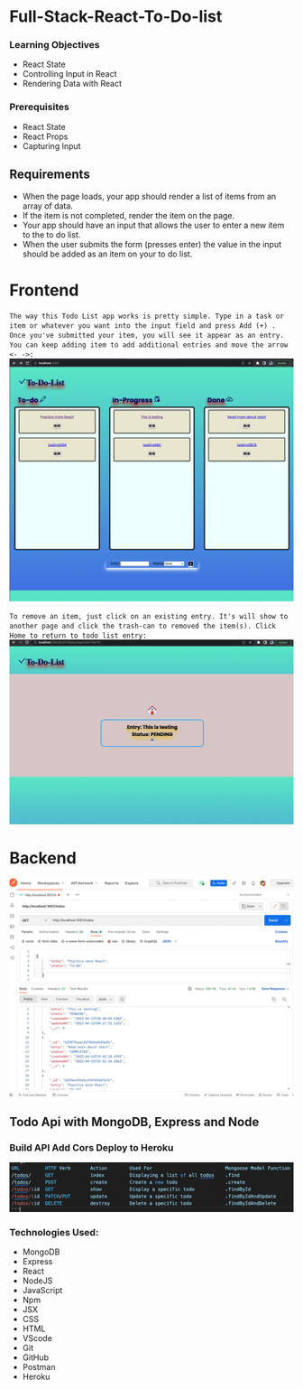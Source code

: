 # Full-Stack-React-To-Do-list

### Learning Objectives
- React State
- Controlling Input in React
- Rendering Data with React
### Prerequisites
- React State
- React Props
- Capturing Input

## Requirements
- When the page loads, your app should render a list of items from an array of data.
- If the item is not completed, render the item on the page.
- Your app should have an input that allows the user to enter a new item to the to do list.
- When the user submits the form (presses enter) the value in the input should be added as an item on your to do list.

# Frontend

`The way this Todo List app works is pretty simple. Type in a task or item or whatever you want into the input field and press Add (+) . Once you've submitted your item, you will see it appear as an entry. You can keep adding item to add additional entries and move the arrow <- ->:`
![To-Do-List](./assets/todo1.jpeg)

`To remove an item, just click on an existing entry. It's will show to another page and click the trash-can to removed the item(s). Click Home to return to todo list entry:`
![To-Do-List](./assets/show.jpeg)


# Backend

![To-Do-List](./assets/backend.jpeg)

## Todo Api with MongoDB, Express and Node

### Build API Add Cors Deploy to Heroku

![To-Do-List](./assets/route.jpeg)

### Technologies Used:

- MongoDB
- Express
- React
- NodeJS
- JavaScript
- Npm
- JSX
- CSS
- HTML
- VScode
- Git
- GitHub
- Postman
- Heroku